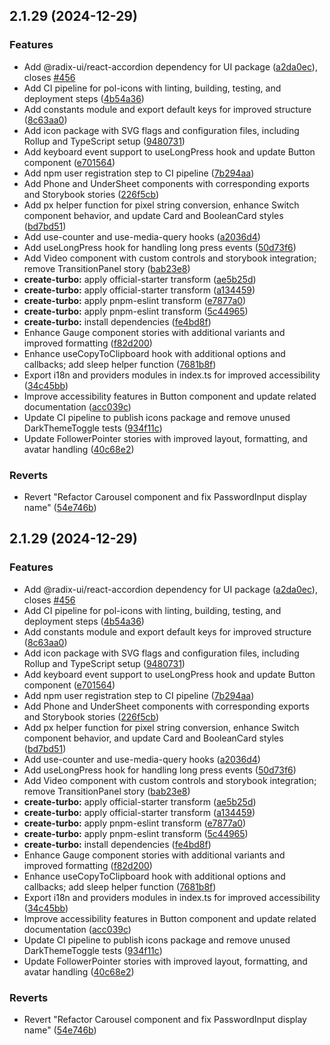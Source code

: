## 2.1.29 (2024-12-29)


### Features

* Add @radix-ui/react-accordion dependency for UI package ([a2da0ec](https://github.com/PolGubau/pol-ui/commit/a2da0ecf9c37b50ba8e1eb3e7c4f76d712a11051)), closes [#456](https://github.com/PolGubau/pol-ui/issues/456)
* Add CI pipeline for pol-icons with linting, building, testing, and deployment steps ([4b54a36](https://github.com/PolGubau/pol-ui/commit/4b54a3666d32469b5b4bbb565d3823cd3a296ada))
* Add constants module and export default keys for improved structure ([8c63aa0](https://github.com/PolGubau/pol-ui/commit/8c63aa04020dd1adf1724fe28a1a0661b5b7ad9a))
* Add icon package with SVG flags and configuration files, including Rollup and TypeScript setup ([9480731](https://github.com/PolGubau/pol-ui/commit/94807317369c3ff97b783e622b9954eb9092d139))
* Add keyboard event support to useLongPress hook and update Button component ([e701564](https://github.com/PolGubau/pol-ui/commit/e70156442aca4fa1721b330567ab2a1cc301cdbc))
* Add npm user registration step to CI pipeline ([7b294aa](https://github.com/PolGubau/pol-ui/commit/7b294aa2660be0f94b74808163253c7eac604d2b))
* Add Phone and UnderSheet components with corresponding exports and Storybook stories ([226f5cb](https://github.com/PolGubau/pol-ui/commit/226f5cb6361d9a6474e820024a5892a04ddc7fde))
* Add px helper function for pixel string conversion, enhance Switch component behavior, and update Card and BooleanCard styles ([bd7bd51](https://github.com/PolGubau/pol-ui/commit/bd7bd519c822eb887f348a69450a841914f43345))
* Add use-counter and use-media-query hooks ([a2036d4](https://github.com/PolGubau/pol-ui/commit/a2036d4bf5171fa8cb8f0dedb62a2654fdf0d62f))
* Add useLongPress hook for handling long press events ([50d73f6](https://github.com/PolGubau/pol-ui/commit/50d73f66ee63e0da0faa08271b216200b6bf867a))
* Add Video component with custom controls and storybook integration; remove TransitionPanel story ([bab23e8](https://github.com/PolGubau/pol-ui/commit/bab23e8351278d94625f4efa0e4c7930a497080c))
* **create-turbo:** apply official-starter transform ([ae5b25d](https://github.com/PolGubau/pol-ui/commit/ae5b25df4855e2c55c17b59f6042a2f57d570a60))
* **create-turbo:** apply official-starter transform ([a134459](https://github.com/PolGubau/pol-ui/commit/a134459e9dd69f58a2ada7a0cfd474310a50f02c))
* **create-turbo:** apply pnpm-eslint transform ([e7877a0](https://github.com/PolGubau/pol-ui/commit/e7877a01110445154278084036a1ee2e5c175b9f))
* **create-turbo:** apply pnpm-eslint transform ([5c44965](https://github.com/PolGubau/pol-ui/commit/5c44965b0427f6d4b025ed882dd2984e1d8e9c96))
* **create-turbo:** install dependencies ([fe4bd8f](https://github.com/PolGubau/pol-ui/commit/fe4bd8f22ccea3d5473981e1f3da6829d1c7c5d7))
* Enhance Gauge component stories with additional variants and improved formatting ([f82d200](https://github.com/PolGubau/pol-ui/commit/f82d2005357640ab53d7b5707a3de5ca162a2c90))
* Enhance useCopyToClipboard hook with additional options and callbacks; add sleep helper function ([7681b8f](https://github.com/PolGubau/pol-ui/commit/7681b8f33e630d4356f11d35f776f14f2a1a9fa4))
* Export i18n and providers modules in index.ts for improved accessibility ([34c45bb](https://github.com/PolGubau/pol-ui/commit/34c45bbcc558a18595bd5cb5319fa2f7bafee4d9))
* Improve accessibility features in Button component and update related documentation ([acc039c](https://github.com/PolGubau/pol-ui/commit/acc039c8b9209e79757e2fb16d06f045a108ee41))
* Update CI pipeline to publish icons package and remove unused DarkThemeToggle tests ([934f11c](https://github.com/PolGubau/pol-ui/commit/934f11c43e77da2b563ec29bac523b8aedb7b8f9))
* Update FollowerPointer stories with improved layout, formatting, and avatar handling ([40c68e2](https://github.com/PolGubau/pol-ui/commit/40c68e20773d9a551c4b08647886861b78babf17))


### Reverts

* Revert "Refactor Carousel component and fix PasswordInput display name" ([54e746b](https://github.com/PolGubau/pol-ui/commit/54e746b06c24d38390d4496169bd82615b208f2d))



## 2.1.29 (2024-12-29)


### Features

* Add @radix-ui/react-accordion dependency for UI package ([a2da0ec](https://github.com/PolGubau/pol-ui/commit/a2da0ecf9c37b50ba8e1eb3e7c4f76d712a11051)), closes [#456](https://github.com/PolGubau/pol-ui/issues/456)
* Add CI pipeline for pol-icons with linting, building, testing, and deployment steps ([4b54a36](https://github.com/PolGubau/pol-ui/commit/4b54a3666d32469b5b4bbb565d3823cd3a296ada))
* Add constants module and export default keys for improved structure ([8c63aa0](https://github.com/PolGubau/pol-ui/commit/8c63aa04020dd1adf1724fe28a1a0661b5b7ad9a))
* Add icon package with SVG flags and configuration files, including Rollup and TypeScript setup ([9480731](https://github.com/PolGubau/pol-ui/commit/94807317369c3ff97b783e622b9954eb9092d139))
* Add keyboard event support to useLongPress hook and update Button component ([e701564](https://github.com/PolGubau/pol-ui/commit/e70156442aca4fa1721b330567ab2a1cc301cdbc))
* Add npm user registration step to CI pipeline ([7b294aa](https://github.com/PolGubau/pol-ui/commit/7b294aa2660be0f94b74808163253c7eac604d2b))
* Add Phone and UnderSheet components with corresponding exports and Storybook stories ([226f5cb](https://github.com/PolGubau/pol-ui/commit/226f5cb6361d9a6474e820024a5892a04ddc7fde))
* Add px helper function for pixel string conversion, enhance Switch component behavior, and update Card and BooleanCard styles ([bd7bd51](https://github.com/PolGubau/pol-ui/commit/bd7bd519c822eb887f348a69450a841914f43345))
* Add use-counter and use-media-query hooks ([a2036d4](https://github.com/PolGubau/pol-ui/commit/a2036d4bf5171fa8cb8f0dedb62a2654fdf0d62f))
* Add useLongPress hook for handling long press events ([50d73f6](https://github.com/PolGubau/pol-ui/commit/50d73f66ee63e0da0faa08271b216200b6bf867a))
* Add Video component with custom controls and storybook integration; remove TransitionPanel story ([bab23e8](https://github.com/PolGubau/pol-ui/commit/bab23e8351278d94625f4efa0e4c7930a497080c))
* **create-turbo:** apply official-starter transform ([ae5b25d](https://github.com/PolGubau/pol-ui/commit/ae5b25df4855e2c55c17b59f6042a2f57d570a60))
* **create-turbo:** apply official-starter transform ([a134459](https://github.com/PolGubau/pol-ui/commit/a134459e9dd69f58a2ada7a0cfd474310a50f02c))
* **create-turbo:** apply pnpm-eslint transform ([e7877a0](https://github.com/PolGubau/pol-ui/commit/e7877a01110445154278084036a1ee2e5c175b9f))
* **create-turbo:** apply pnpm-eslint transform ([5c44965](https://github.com/PolGubau/pol-ui/commit/5c44965b0427f6d4b025ed882dd2984e1d8e9c96))
* **create-turbo:** install dependencies ([fe4bd8f](https://github.com/PolGubau/pol-ui/commit/fe4bd8f22ccea3d5473981e1f3da6829d1c7c5d7))
* Enhance Gauge component stories with additional variants and improved formatting ([f82d200](https://github.com/PolGubau/pol-ui/commit/f82d2005357640ab53d7b5707a3de5ca162a2c90))
* Enhance useCopyToClipboard hook with additional options and callbacks; add sleep helper function ([7681b8f](https://github.com/PolGubau/pol-ui/commit/7681b8f33e630d4356f11d35f776f14f2a1a9fa4))
* Export i18n and providers modules in index.ts for improved accessibility ([34c45bb](https://github.com/PolGubau/pol-ui/commit/34c45bbcc558a18595bd5cb5319fa2f7bafee4d9))
* Improve accessibility features in Button component and update related documentation ([acc039c](https://github.com/PolGubau/pol-ui/commit/acc039c8b9209e79757e2fb16d06f045a108ee41))
* Update CI pipeline to publish icons package and remove unused DarkThemeToggle tests ([934f11c](https://github.com/PolGubau/pol-ui/commit/934f11c43e77da2b563ec29bac523b8aedb7b8f9))
* Update FollowerPointer stories with improved layout, formatting, and avatar handling ([40c68e2](https://github.com/PolGubau/pol-ui/commit/40c68e20773d9a551c4b08647886861b78babf17))


### Reverts

* Revert "Refactor Carousel component and fix PasswordInput display name" ([54e746b](https://github.com/PolGubau/pol-ui/commit/54e746b06c24d38390d4496169bd82615b208f2d))



